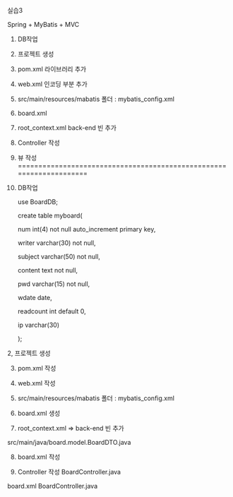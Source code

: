 
실습3

Spring + MyBatis + MVC

1. DB작업
2. 프로젝트 생성
3. pom.xml 라이브러리 추가
4. web.xml 인코딩 부분 추가
5. src/main/resources/mabatis 폴더 : mybatis_config.xml
6. board.xml
7. root_context.xml back-end 빈 추가
8. Controller 작성
9. 뷰 작성
====================================================================
1. DB작업
	
	use BoardDB;
	
	create table myboard(
	
	num int(4) not null auto_increment primary key,
	
	writer varchar(30) not null,
	
	subject varchar(50) not null,
	
	content text not null,
	
	pwd varchar(15) not null,
	
	wdate date,
	
	readcount int default 0,
	
	ip varchar(30)
	
	);

2, 프로젝트 생성

3. pom.xml 작성
4. web.xml 작성
5. src/main/resources/mabatis 폴더 : mybatis_config.xml
6. board.xml 생성

7. root_context.xml => back-end 빈 추가

src/main/java/board.model.BoardDTO.java

8. board.xml 작성

9. Controller 작성
   BoardController.java

board.xml
BoardController.java
